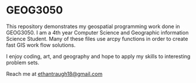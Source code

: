 # GEOG3050
This repository demonstrates my geospatial programming work done in GEOG3050. I am a 4th year Computer Science and Geographic information Science Student.
Many of these files use arcpy functions in order to create fast GIS work flow solutions.

I enjoy coding, art, and geography and hope to apply my skills to interesting problem sets.

Reach me at ethantraugh18@gmail.com
